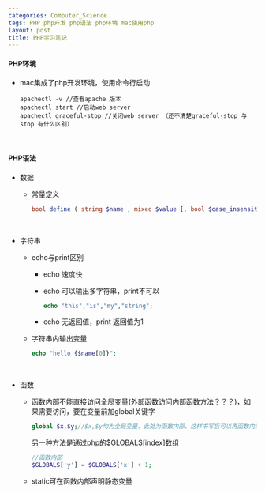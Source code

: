```yaml
---
categories: Computer_Science
tags: PHP php开发 php语法 php环境 mac使用php
layout: post
title: PHP学习笔记
---
```



#### PHP环境

- mac集成了php开发环境，使用命令行启动

  ```shell
  apachectl -v //查看apache 版本
  apachectl start //启动web server
  apachectl graceful-stop //关闭web server （还不清楚graceful-stop 与 stop 有什么区别）
  ```

  ​

#### PHP语法

- 数据

  - 常量定义

    ```php
    bool define ( string $name , mixed $value [, bool $case_insensitive = false ] )
    ```

    ​

- 字符串

  - echo与print区别

    - echo 速度快

    - echo 可以输出多字符串，print不可以

      ```php
      echo "this","is","my","string";
      ```

    - echo 无返回值，print 返回值为1

  - 字符串内输出变量

    ```php
    echo "hello {$name[0]}";
    ```

    ​

- 函数

  - 函数内部不能直接访问全局变量(外部函数访问内部函数方法？？？)，如果需要访问，要在变量前加global关键字

    ```php
    global $x,$y;//$x,$y均为全局变量，此处为函数内部，这样书写后可以再函数内部使用x,y
    ```

    另一种方法是通过php的$GLOBALS[index]数组

    ```php
    //函数内部
    $GLOBALS['y'] = $GLOBALS['x'] + 1;
    ```

  - static可在函数内部声明静态变量